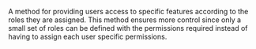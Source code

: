 A method for providing users access to specific features according to the roles they are assigned. This method ensures more control since only a small set of roles can be defined with the permissions required instead of having to assign each user specific permissions.